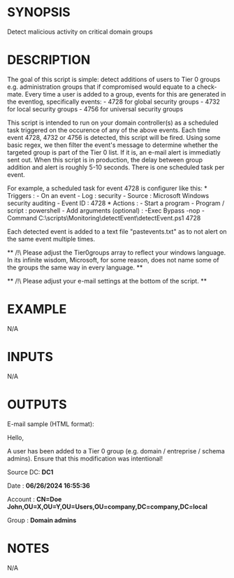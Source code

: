 # SYNOPSIS
Detect malicious activity on critical domain groups
# DESCRIPTION
The goal of this script is simple: detect additions of users to Tier 0 groups e.g. administration groups that if compromised would equate to a check-mate. Every time a user is added to a group, events for this are generated in the eventlog, specifically events:
	- 4728 for global security groups
	- 4732 for local security groups
	- 4756 for universal security groups
		
This script is intended to run on your domain controller(s) as a scheduled task triggered on the occurence of any of the above events. Each time event 4728, 4732 or 4756 is detected, this script will be fired. Using some basic regex, we then filter the event's message to determine whether the targeted group is part of the Tier 0 list. If it is, an e-mail alert is immediatly sent out. When this script is in production, the delay between group addition and alert is roughly 5-10 seconds. There is one scheduled task per event. 
	
For example, a scheduled task for event 4728 is configurer like this:
	* Triggers : 
		- On an event
		- Log : security
		- Source : Microsoft Windows security auditing
		- Event ID : 4728
	* Actions : 
		- Start a program
		- Program / script : powershell
		- Add arguments (optional) : -Exec Bypass -nop -Command C:\scripts\Monitoring\detectEvent\detectEvent.ps1 4728
			
Each detected event is added to a text file "pastevents.txt" as to not alert on the same event multiple times.
	
** /!\ Please adjust the Tier0groups array to reflect your windows language. In its infinite wisdom, Microsoft, for some reason, does not name some of the groups the same way in every language. **

** /!\ Please adjust your e-mail settings at the bottom of the script. **
	
# EXAMPLE
N/A
# INPUTS
N/A
# OUTPUTS
E-mail sample (HTML format):
	
<html>
    <head>
        <meta http-equiv='Content-Type' content='text/html; charset=iso-8859-1'>
        <title>Tier 0 detection</title>
        <STYLE TYPE='text/css'>
            <!--
            td {font-family: Arial; font-size: 12px; border: 0px; padding-top: 5px; padding-right: 5px; padding-bottom: 5px; padding-left: 5px;} 
            body { margin-left: 5px; margin-top: 5px; margin-right: 5px; margin-bottom: 5px; table {border: thin solid #000000;}
            --> 
        </style> 
    </head>
        <body>
        <p>Hello,</p>
        <p>A user has been added to a Tier 0 group (e.g. domain / entreprise / schema admins). Ensure that this modification was intentional!</p>
        <p>Source DC: <strong>DC1</strong> 
		<p>Date     : <strong>06/26/2024 16:55:36</strong></p> 
        <p>Account   : <strong>CN=Doe John,OU=X,OU=Y,OU=Users,OU=company,DC=company,DC=local</strong></p>
        <p>Group   : <strong>Domain admins</strong></p>
    </body>
</html>
	
# NOTES
N/A